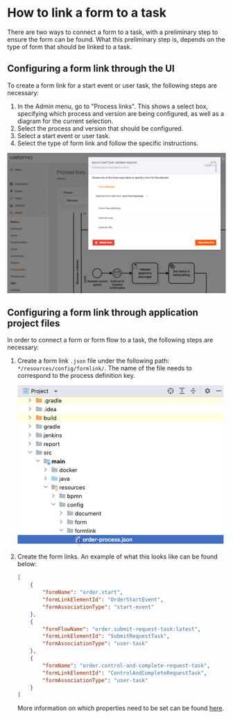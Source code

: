 # How to link a form to a task

There are two ways to connect a form to a task, with a preliminary step to ensure the form can be
found. What this preliminary step is, depends on the type of form that should be linked to a task.

## Configuring a form link through the UI

To create a form link for a start event or user task, the following steps are necessary:

1. In the Admin menu, go to "Process links". This shows a select box, specifying which process and
   version are being configured, as well as a diagram for the current selection.
2. Select the process and version that should be configured.
3. Select a start event or user task.
4. Select the type of form link and follow the specific instructions.

![Configuring a form link](img/configure-form-link-ui.png)

## Configuring a form link through application project files

In order to connect a form or form flow to a task, the following steps are necessary:

1. Create a form link `.json` file under the following path: `*/resources/config/formlink/`. 
The name of the file needs to correspond to the process definition key.

   ![Configuring a form link](img/configure-form-link-code.png)

2. Create the form links. An example of what this looks like can be found below:

    ```json
    [
        {
            "formName": "order.start",
            "formLinkElementId": "OrderStartEvent",
            "formAssociationType": "start-event"
        },
        {
            "formFlowName": "order.submit-request-task:latest",
            "formLinkElementId": "SubmitRequestTask",
            "formAssociationType": "user-task"
        },
        {
            "formName": "order.control-and-complete-request-task",
            "formLinkElementId": "ControlAndCompleteRequestTask",
            "formAssociationType": "user-task"
        }
    ]
    ```

   More information on which properties need to be set can be found 
   [here](/reference/modules/form-link.md#supported-form-association-types).
